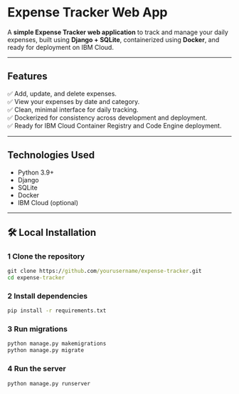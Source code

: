 #  Expense Tracker Web App

A **simple Expense Tracker web application** to track and manage your daily expenses, built using **Django + SQLite**, containerized using **Docker**, and ready for deployment on IBM Cloud.

---

##  Features

✅ Add, update, and delete expenses.  
✅ View your expenses by date and category.  
✅ Clean, minimal interface for daily tracking.  
✅ Dockerized for consistency across development and deployment.  
✅ Ready for IBM Cloud Container Registry and Code Engine deployment.

---

##  Technologies Used

- Python 3.9+
- Django
- SQLite
- Docker
- IBM Cloud (optional)

---

## 🛠 Local Installation

### 1️ Clone the repository
```cmd
git clone https://github.com/yourusername/expense-tracker.git
cd expense-tracker
```

### 2 Install dependencies
```cmd
pip install -r requirements.txt
```
### 3 Run migrations
```cmd
python manage.py makemigrations
python manage.py migrate
```
### 4 Run the server
```cmd
python manage.py runserver
```

